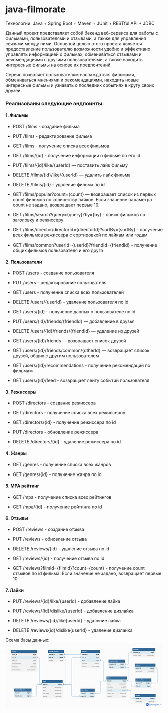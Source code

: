 # java-filmorate

Технологии: Java + Spring Boot + Maven + JUnit + RESTful API + JDBC


Данный проект представляет собой бекенд веб-сервиса для работы с фильмами, пользователями и отзывами, а также для управления связями между ними. Основной целью этого проекта является предоставление пользователю возможности удобно и эффективно управлять информацией о фильмах, обмениваться отзывами и рекомендациями с другими пользователями, а также находить интересные фильмы на основе их предпочтений.

Сервис позволяет пользователям наслаждаться фильмами, обмениваться мнениями и рекомендациями, находить новые интересные фильмы и узнавать о последних событиях в кругу своих друзей.

### Реализованы следующие эндпоинты:

#### 1. Фильмы
+ POST /films - создание фильма

+ PUT /films - редактирование фильма

+ GET /films - получение списка всех фильмов

+ GET /films/{id} - получение информации о фильме по его id

+ PUT /films/{id}/like/{userId} — поставить лайк фильму

+ DELETE /films/{id}/like/{userId} — удалить лайк фильма

+ DELETE /films/{id} - удаление фильма по id

+ GET /films/popular?count={count} — возвращает список из первых count фильмов по количеству лайков. Если значение параметра count не задано, возвращает первые 10.

+ GET /films/search?query={query}?by={by} - поиск фильмов по заголовку и режиссеру

+ GET /films/director/directorId={directorId}?sortBy={sortBy} - получение всех фильмов режиссера с сортировкой по лайкам или годам

+ GET /films/common?userId={userId}?friendId={friendId} - получение общих фильмов пользователя и его друга

#### 2. Пользователи

+ POST /users - создание пользователя

+ PUT /users - редактирование пользователя

+ GET /users - получение списка всех пользователей

+ DELETE /users/{userId} - удаление пользователя по id

+ GET /users/{id} - получение данных о пользователе по id

+ PUT /users/{id}/friends/{friendId} — добавление в друзья

+ DELETE /users/{id}/friends/{friendId} — удаление из друзей

+ GET /users/{id}/friends — возвращает список друзей

+ GET /users/{id}/friends/common/{otherId} — возвращает список друзей, общих с другим пользователем

+ GET /users/{id}/recommendations - получение рекомендаций по фильмам

+ GET /users/{id}/feed - возвращает ленту событий пользователя

#### 3. Режиссеры

+ POST /directors - создание режиссера

+ GET /directors - получение списка всех режиссеров

+ GET /directors/{id} - получение режиссера по id

+ PUT /directors - обновление режиссера

+ DELETE /directors/{id} - удаление режиссера по id

#### 4. Жанры

+ GET /genres - получение списка всех жанров

+ GET /genres/{id} - получение жанра по id

#### 5. MPA рейтинг

+ GET /mpa - получение списка всех рейтингов

+ GET /mpa/{id} - получение рейтинга по id

#### 6. Отзывы

+ POST /reviews - создание отзыва

+ PUT /reviews - обновление отзыва

+ DELETE /reviews/{id} - удаление отзыва по id

+ GET /reviews/{id} - получение отзыва по id

+ GET /reviews?filmId={filmId}?count={count} - получение count отзывов по id фильма. Если значение не задано, возвращает первые 10

#### 7. Лайки

+ PUT /reviews/{id}/like/{userId} - добавление лайка

+ PUT /reviews/{id}/dislike/{userId} - добавление дизлайка

+ DELETE /reviews/{id}/like{userId} - удаление лайка

+ DELETE /reviews{id}/dislike{userId} - удаление дизлайка




Схема базы данных:
![filmorate.png](/src/main/resources/images/filmorate.png)
